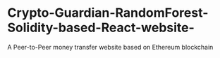 # Crypto-Guardian-RandomForest-Solidity-based-React-website-
A Peer-to-Peer money transfer website based on Ethereum blockchain
